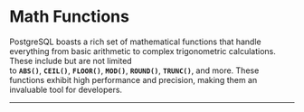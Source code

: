 # Math Functions

PostgreSQL boasts a rich set of mathematical functions that handle everything from basic arithmetic to complex trigonometric calculations. These include but are not limited to **`ABS()`**, **`CEIL()`**, **`FLOOR()`**, **`MOD()`**, **`ROUND()`**, **`TRUNC()`**, and more. These functions exhibit high performance and precision, making them an invaluable tool for developers. 

---
